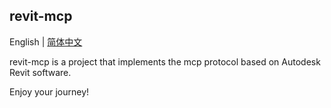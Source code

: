 ## revit-mcp

English | [简体中文](README_zh.md)

revit-mcp is a project that implements the mcp protocol based on Autodesk Revit software.

Enjoy your journey!
